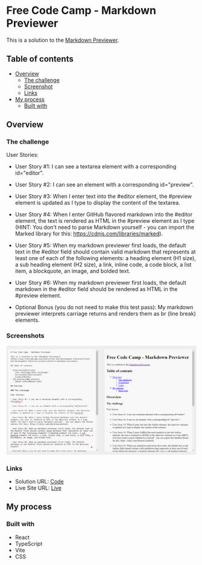 # Free Code Camp - Markdown Previewer

This is a solution to the [Markdown Previewer](https://www.freecodecamp.org/learn/front-end-development-libraries/front-end-development-libraries-projects/build-a-markdown-previewer).

## Table of contents

- [Overview](#overview)
  - [The challenge](#the-challenge)
  - [Screenshot](#screenshot)
  - [Links](#links)
- [My process](#my-process)
  - [Built with](#built-with)

## Overview

### The challenge

User Stories:

- User Story #1: I can see a textarea element with a corresponding id="editor".

- User Story #2: I can see an element with a corresponding id="preview".

- User Story #3: When I enter text into the #editor element, the #preview element is updated as I type to display the content of the textarea.

- User Story #4: When I enter GitHub flavored markdown into the #editor element, the text is rendered as HTML in the #preview element as I type (HINT: You don't need to parse Markdown yourself - you can import the Marked library for this: https://cdnjs.com/libraries/marked).

- User Story #5: When my markdown previewer first loads, the default text in the #editor field should contain valid markdown that represents at least one of each of the following elements: a heading element (H1 size), a sub heading element (H2 size), a link, inline code, a code block, a list item, a blockquote, an image, and bolded text.

- User Story #6: When my markdown previewer first loads, the default markdown in the #editor field should be rendered as HTML in the #preview element.

- Optional Bonus (you do not need to make this test pass): My markdown previewer interprets carriage returns and renders them as br (line break) elements.

### Screenshots

![](./screenshots/desktop.png)

### Links

- Solution URL: [Code](https://github.com/yhertekin/FCC/tree/main/Frontend%20Development%20Libraries/MarkdownPreviewer)
- Live Site URL: [Live]()

## My process

### Built with

- React
- TypeScript
- Vite
- CSS
